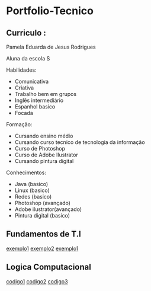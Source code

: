 # Portfolio-Tecnico

## Curriculo :
 Pamela Eduarda de Jesus Rodrigues

 Aluna da escola S

Habilidades:

* Comunicativa
* Criativa
* Trabalho bem em grupos
* Inglês intermediário
* Espanhol basico
* Focada

Formação:

* Cursando ensino médio
* Cursando curso tecnico de tecnologia da informação
* Curso de Photoshop
* Curso de Adobe Ilustrator
* Cursando pintura digital

Conhecimentos:

* Java (basico)
* Linux (basico)
* Redes (basico)
* Photoshop (avançado)
* Adobe ilustrator(avançado)
* Pintura digital (basico)

## Fundamentos de T.I

[exemplo1](FundamentosTI/exemplo1)
[exemplo2](FundamentosTI/exemplo2)
[exemplo1](FundamentosTI/exemplo3)

## Logica Computacional

[codigo1](LogicaComputacional/codigo1)
[codigo2](LogicaComputacional/codigo2)
[codigo3](LogicaComputacional/codigo3)
